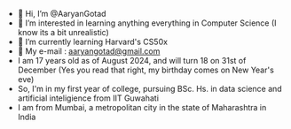 - 👋 Hi, I’m @AaryanGotad
- 👀 I’m interested in learning anything everything in Computer Science (I know its a bit unrealistic)
- 🌱 I’m currently learning Harvard's CS50x
- 📧 My e-mail : aaryangotad@gmail.com
- I am 17 years old as of August 2024, and will turn 18 on 31st of December (Yes you read that right, my birthday comes on New Year's eve)
- So, I'm in my first year of college, pursuing BSc. Hs. in data science and artificial inteligience from IIT Guwahati
- I am from Mumbai, a metropolitan city in the state of Maharashtra in India

<!---
AaryanGotad/AaryanGotad is a ✨ special ✨ repository because its `README.md` (this file) appears on your GitHub profile.
You can click the Preview link to take a look at your changes.
--->
